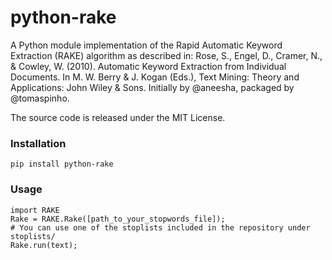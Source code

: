python-rake
====

A Python module implementation of the Rapid Automatic Keyword Extraction (RAKE) algorithm as described in: Rose, S., Engel, D., Cramer, N., & Cowley, W. (2010). Automatic Keyword Extraction from Individual Documents. In M. W. Berry & J. Kogan (Eds.), Text Mining: Theory and Applications: John Wiley & Sons. Initially by @aneesha, packaged by @tomaspinho.

The source code is released under the MIT License.

### Installation ###
    pip install python-rake

### Usage ###
    import RAKE
    Rake = RAKE.Rake([path_to_your_stopwords_file]);
    # You can use one of the stoplists included in the repository under stoplists/
    Rake.run(text);
